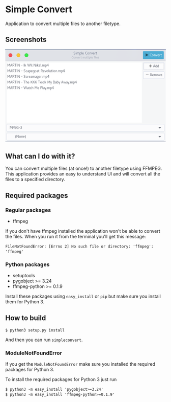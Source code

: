 # Simple Convert

Application to convert multiple files to another filetype.

## Screenshots

![Simple Convert mainwindow](data/screenshots/mainwindow.png)

## What can I do with it?

You can convert multiple files (at once!) to another filetype using FFMPEG.
This application provides an easy to understand UI and will convert all the files
to a specified directory.

## Required packages

### Regular packages

- ffmpeg

If you don't have ffmpeg installed the application won't be able to convert the files.
When you run it from the terminal you'll get this message:
<br>
```
FileNotFoundError: [Errno 2] No such file or directory: 'ffmpeg': 'ffmpeg'
```

### Python packages

- setuptools
- pygobject >= 3.24
- ffmpeg-python >= 0.1.9

Install these packages using `easy_install` or `pip` but make sure you
install them for Python 3.

## How to build

```
$ python3 setup.py install
```

And then you can run `simpleconvert`.

### ModuleNotFoundError

If you get the `ModuleNotFoundError` make sure you installed the required
packages for Python 3.

To install the required packages for Python 3 just run

```
$ python3 -m easy_install 'pygobject>=3.24'
$ python3 -m easy_install 'ffmpeg-python>=0.1.9'
```

